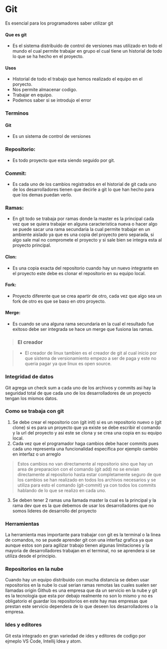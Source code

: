 # **Git**

Es esencial para los programadores saber utilizar git 

#### **Que es git**

- Es el sistema distribuido de control de versiones mas utilizado en todo el mundo el cual permite trabajar en grupo el cual tiene un historial de todo lo que se ha hecho en el proyecto.

#### Usos
- Historial de todo el trabajo que hemos realizado el equipo en el poryecto.
- Nos permite almacenar codigo.
- Trabajar en equipo.
- Podemos saber si se introdujo el error 
  
### **Terminos**

#### Git 
- Es un sistema de control de versiones
### Repositorio: 
- Es todo proyecto que esta siendo seguido por git.
### Commit: 
- Es cada uno de los cambios registrados en el historial de git cada uno de los desarrolladores tienen que decirle a git lo que han hecho para que los demas puedan verlo.
### Ramas: 
- En git todo se trabaja por ramas donde la master es la principal cada vez que se quiera trabajar en alguna caracteristica nueva o hacer algo se puede sacar una rama secundaria la cual permite trabajar en un ambiente aislado ya que es una copia del proyecto pero separada, si algo sale mal no compromete el proyecto y si sale bien se integra esta al proyecto principal.
#### Clon:
  - Es una copia exacta del repositorio cuando hay un nuevo integrante en el proyecto este debe es clonar el repositorio en su equipo local.
#### Fork:
  -  Proyecto diferente que se crea apartir de otro, cada vez que algo sea un fork de otro es que se baso en otro proyecto.
#### Merge:
- Es cuando se una alguna rama secundaria en la cual el resultado fue exitoso debe ser integrada se hace un merge que fusiona las ramas.
  
>### **El creador**

>  -  El creador de linux tambien es el creador de git al cual inicio por que sistema de versionamiento empezo a ser de paga y este no queria pagar ya que linux es open source.

### **Integridad de datos**

Git agrega un check sum a cada uno de los archivos y commits asi hay la seguridad total de que cada uno de los desarrolladores de un proyecto tengan los mismos datos.

### Como se trabaja con git

1. Se debe crear el repositorio con (git init) si es un repositorio nuevo o (git clone) si es para un proyecto que ya existe  se debe escribir el comando y la url del proyecto y asi este se clona y se crea una copia en su equipo local.
2. Cada vez que el programador haga cambios debe hacer commits pues cada uno representa una funcionalidad especifica por ejemplo cambio en interfaz o un arreglo
> Estos cambios no van directamente al repositorio sino que hay un area de preparacion con el comando (git add) no se envian directamente al repositorio hasta estar completamente seguro de que los cambios se han realizado en todos los archivos necesarios y se utiliza para esto el comando (git-commit) ya con todos los commits hablando de lo que se realizo en cada uno.
3. Se deben tener 2 ramas una llamada master la cual es la principal y la rama dev que es la que debemos de usar los desarrolladores que no somos lideres de desarrollo del proyecto

### Herramientas

La herramienta mas importante para trabajar con git es la terminal o la linea de comandos, no se puede aprender git con una interfaz grafica ya que aunque estos son para agilizar trabajo tienen algunas limitaciones y la mayoria de desarrolladores trabajan en el terminal, no se aprendera si se utiliza desde el principio.

### Repositorios en la nube 

Cuando hay un equipo distribuido con mucha distancia se deben usar repositorios en la nube lo cual serian ramas remotas las cuales suelen ser llamadas origin Github es una empresa que da un servicio en la nube y git es la tecnologia que esta por debajo realmente no son lo mismo y no es obligatorio el guardar los repositorios en este hay mas empresas que prestan este servicio dependera de lo que deseen los desarrolladores o la empresa.

### Ides y editores

Git esta integrado en gran variedad de ides y editores de codigo por ejmeplo VS Code, Intellij Idea y atom.



